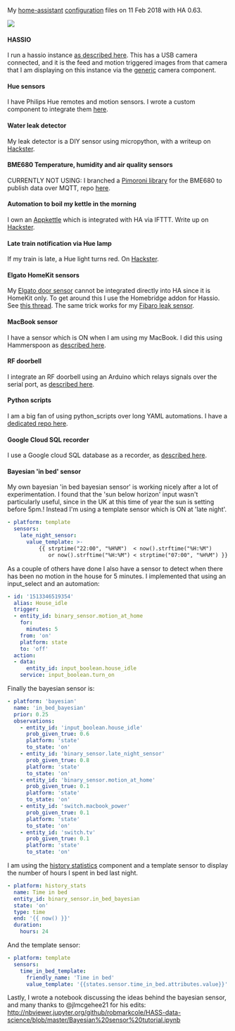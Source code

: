 My [home-assistant](https://home-assistant.io/) [configuration](https://home-assistant.io/docs/configuration/) files on 11 Feb 2018 with HA 0.63.

<img src="https://github.com/robmarkcole/robins-homeassistant-config/blob/master/images/front-end.png">

#### HASSIO
I run a hassio instance [as described here](https://github.com/robmarkcole/robins-hassio-config). This has a USB camera connected, and it is the feed and motion triggered images from that camera that I am displaying on this instance via the [generic](https://home-assistant.io/components/camera.generic/) camera component.

#### Hue sensors
I have Philips Hue remotes and motion sensors. I wrote a custom component to integrate them [here](https://github.com/robmarkcole/Hue-sensors-HASS).

#### Water leak detector
My leak detector is a DIY sensor using micropython, with a writeup on [Hackster](https://www.hackster.io/robin-cole/micropython-leak-detector-with-adafruit-and-home-assistant-a2fa9e).

#### BME680 Temperature, humidity and air quality sensors
CURRENTLY NOT USING: I branched a [Pimoroni library](https://github.com/pimoroni/bme680) for the BME680 to publish data over MQTT, repo [here](https://github.com/robmarkcole/bme680-mqtt-micropython).

#### Automation to boil my kettle in the morning
I own an [Appkettle](https://www.myappkettle.com/) which is integrated with HA via IFTTT. Write up on [Hackster](https://www.hackster.io/robin-cole/boil-my-kettle-when-i-get-out-of-bed-in-the-morning-10e7de).

#### Late train notification via Hue lamp
If my train is late, a Hue light turns red. On [Hackster](https://www.hackster.io/robin-cole/traffic-light-alerts-for-my-morning-train-350a27).

#### Elgato HomeKit sensors
My [Elgato door sensor](https://www.elgato.com/en/eve/eve-door-window) cannot be integrated directly into HA since it is HomeKit only. To get around this I use the Homebridge addon for Hassio. See [this thread](https://community.home-assistant.io/t/triggar-ha-from-homekit-devices/3253/5). The same trick works for my [Fibaro leak sensor](https://www.fibaro.com/en/products/flood-sensor/).

#### MacBook sensor
I have a sensor which is ON when I am using my MacBook. I did this using Hammerspoon as [described here](https://github.com/robmarkcole/HASS-hammerspoon).

#### RF doorbell
I integrate an RF doorbell using an Arduino which relays signals over the serial port, as [described here](https://github.com/robmarkcole/RF-doorbell-serial).

#### Python scripts
I am a big fan of using python_scripts over long YAML automations. I have a [dedicated repo here](https://github.com/robmarkcole/python-scripts-for-home-assistant).

#### Google Cloud SQL recorder
I use a Google cloud SQL database as a recorder, as [described here](https://github.com/robmarkcole/HASS-Google-Cloud-SQL).

#### Bayesian 'in bed' sensor
My own bayesian 'in bed bayesian sensor' is working nicely after a lot of experimentation. I found that the 'sun below horizon' input wasn't particularly useful, since in the UK at this time of year the sun is setting before 5pm.! Instead I'm using a template sensor which is ON at 'late night'.

```yaml
- platform: template
  sensors:
    late_night_sensor:
      value_template: >-
          {{ strptime("22:00", "%H%M")  < now().strftime("%H:%M")
             or now().strftime("%H:%M") < strptime("07:00", "%H%M") }}
```
As a couple of others have done I also have a sensor to detect when there has been no motion in the house for 5 minutes. I implemented that using an input_select and an automation:

```yaml
- id: '1513346519354'
  alias: House_idle
  trigger:
  - entity_id: binary_sensor.motion_at_home
    for:
      minutes: 5
    from: 'on'
    platform: state
    to: 'off'
  action:
  - data:
      entity_id: input_boolean.house_idle
    service: input_boolean.turn_on
```

Finally the bayesian sensor is:
```yaml
- platform: 'bayesian'
  name: 'in_bed_bayesian'
  prior: 0.25
  observations:
    - entity_id: 'input_boolean.house_idle'
      prob_given_true: 0.6
      platform: 'state'
      to_state: 'on'
    - entity_id: 'binary_sensor.late_night_sensor'
      prob_given_true: 0.8
      platform: 'state'
      to_state: 'on'
    - entity_id: 'binary_sensor.motion_at_home'
      prob_given_true: 0.1
      platform: 'state'
      to_state: 'on'
    - entity_id: 'switch.macbook_power'
      prob_given_true: 0.1
      platform: 'state'
      to_state: 'on'
    - entity_id: 'switch.tv'
      prob_given_true: 0.1
      platform: 'state'
      to_state: 'on'
```

I am using the [history statistics](https://home-assistant.io/components/sensor.history_stats/) component and a template sensor to display the number of hours I spent in bed last night.
```yaml
- platform: history_stats
  name: Time in bed
  entity_id: binary_sensor.in_bed_bayesian
  state: 'on'
  type: time
  end: '{{ now() }}'
  duration:
    hours: 24
```

And the template sensor:
```yaml
- platform: template
  sensors:
    time_in_bed_template:
      friendly_name: 'Time in bed'
      value_template: '{{states.sensor.time_in_bed.attributes.value}}'
```
Lastly, I wrote a notebook discussing the ideas behind the bayesian sensor, and many thanks to @jlmcgehee21 for his edits:
http://nbviewer.jupyter.org/github/robmarkcole/HASS-data-science/blob/master/Bayesian%20sensor%20tutorial.ipynb
